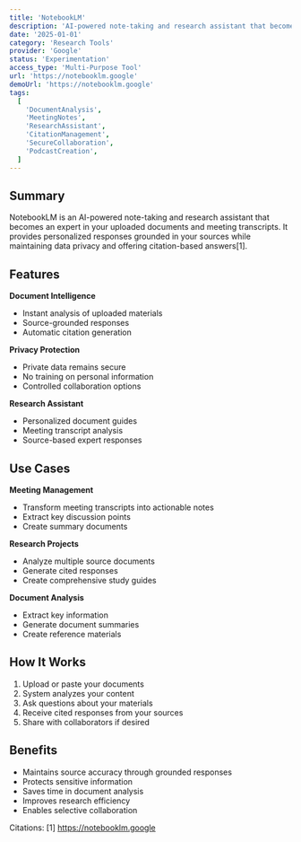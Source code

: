 ```yaml
---
title: 'NotebookLM'
description: 'AI-powered note-taking and research assistant that becomes an expert in your uploaded documents'
date: '2025-01-01'
category: 'Research Tools'
provider: 'Google'
status: 'Experimentation'
access_type: 'Multi-Purpose Tool'
url: 'https://notebooklm.google'
demoUrl: 'https://notebooklm.google'
tags:
  [
    'DocumentAnalysis',
    'MeetingNotes',
    'ResearchAssistant',
    'CitationManagement',
    'SecureCollaboration',
    'PodcastCreation',
  ]
---
```


## Summary

NotebookLM is an AI-powered note-taking and research assistant that becomes an expert in your uploaded documents and meeting transcripts. It provides personalized responses grounded in your sources while maintaining data privacy and offering citation-based answers[1].

## Features

**Document Intelligence**

- Instant analysis of uploaded materials
- Source-grounded responses
- Automatic citation generation

**Privacy Protection**

- Private data remains secure
- No training on personal information
- Controlled collaboration options

**Research Assistant**

- Personalized document guides
- Meeting transcript analysis
- Source-based expert responses

## Use Cases

**Meeting Management**

- Transform meeting transcripts into actionable notes
- Extract key discussion points
- Create summary documents

**Research Projects**

- Analyze multiple source documents
- Generate cited responses
- Create comprehensive study guides

**Document Analysis**

- Extract key information
- Generate document summaries
- Create reference materials

## How It Works

1. Upload or paste your documents
2. System analyzes your content
3. Ask questions about your materials
4. Receive cited responses from your sources
5. Share with collaborators if desired

## Benefits

- Maintains source accuracy through grounded responses
- Protects sensitive information
- Saves time in document analysis
- Improves research efficiency
- Enables selective collaboration

Citations:
[1] https://notebooklm.google
